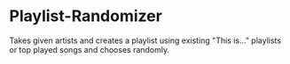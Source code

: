 # Playlist-Randomizer
Takes given artists and creates a playlist using existing "This is..." playlists or top played songs and chooses randomly.
